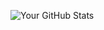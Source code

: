 ![Your GitHub Stats](https://github-readme-stats.vercel.app/api?username=AlenaIadkouskaya&show_icons=true&theme=radical)
